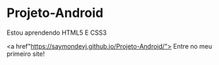  #  Projeto-Android

 Estou aprendendo HTML5 E CSS3

<a href"https://saymondevj.github.io/Projeto-Android/"> Entre no meu primeiro site!